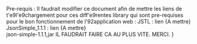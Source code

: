 
Pre-requis : 
Il faudrait modifier ce document afin de mettre les liens de t\'e9l\'e9chargement pour ces diff\'e9rentes library   qui sont pre-requises pour le bon fonctionnement de l\'92application web : 
JSTL : lien {A mettre}
JsonSimple_1.1.1 : lien \{A mettre\}\
json-simple-1.1.1,jar 
IL FAUDRAIT FAIRE CA AU PLUS VITE. MERCI. }
